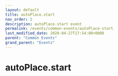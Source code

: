 ```yaml
---
layout: default
title: autoPlace.start 
nav_order: 2
description: autoPlace.start event
permalink: /events/common-events/autoPlace-start
last_modified_date: 2020-04-27T17:54:08+0000
parent: "Common Events"
grand_parent: "Events"
---
```


# autoPlace.start
